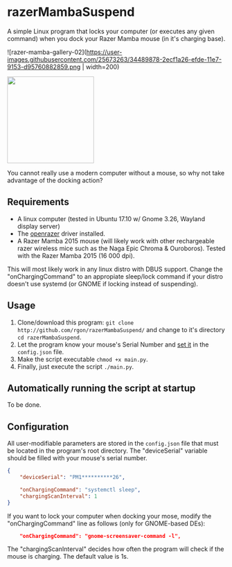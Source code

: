 # razerMambaSuspend
A simple Linux program that locks your computer (or executes any given command) when you dock your Razer Mamba mouse (in it's charging base).

![razer-mamba-gallery-02](https://user-images.githubusercontent.com/25673263/34489878-2ecf1a26-efde-11e7-9153-d95760882859.png | width=200)

<img src="https://user-images.githubusercontent.com/25673263/34489878-2ecf1a26-efde-11e7-9153-d95760882859.png" data-canonical-src="https://assets.razerzone.com/eeimages/products/22332/razer-mamba-gallery-02.png" width="200" />

You cannot really use a modern computer without a mouse, so why not take advantage of the docking action?

## Requirements
* A linux computer (tested in Ubuntu 17.10 w/ Gnome 3.26, Wayland display server)
* The [openrazer](https://openrazer.github.io/) driver installed.
* A Razer Mamba 2015 mouse (will likely work with other rechargeable razer wireless mice such as the Naga Epic Chroma & Ouroboros). Tested with the Razer Mamba 2015 (16 000 dpi).

This will most likely work in any linux distro with DBUS support. Change the "onChargingCommand" to an appropiate sleep/lock command if your distro doesn't use systemd (or GNOME if locking instead of suspending).

## Usage
1. Clone/download this program: `git clone http://github.com/rgon/razerMambaSuspend/` and change to it's directory `cd razerMambaSuspend`.
2. Let the program know your mouse's Serial Number and [set it](#configuration) in the `config.json` file.
3. Make the script executable `chmod +x main.py`.
4. Finally, just execute the script `./main.py`.

## Automatically running the script at startup
To be done.

## Configuration
All user-modifiable parameters are stored in the `config.json` file that must be located in the program's root directory.
The "deviceSerial" variable should be filled with your mouse's serial number.
```json
{
    "deviceSerial": "PM1**********26",

    "onChargingCommand": "systemctl sleep",
    "chargingScanInterval": 1
}
```
If you want to lock your computer when docking your mose, modify the "onChargingCommand" line as follows (only for GNOME-based DEs):
```json
    "onChargingCommand": "gnome-screensaver-command -l",
```
The "chargingScanInterval" decides how often the program will check if the mouse is charging. The default value is 1s.
